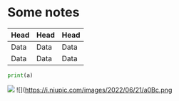 # Some notes
| Head | Head | Head |
| --- | --- | --- |
| Data | Data | Data |
| Data | Data | Data |


```python
print(a)
```
![](https://i.bmp.ovh/imgs/2022/06/21/da7f6412e73f5aea.png)
![](https://i.niupic.com/images/2022/06/21/a0Bc.png
